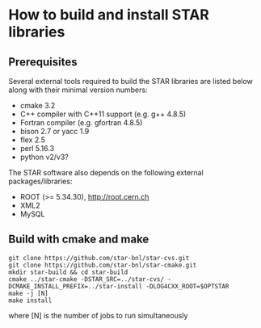 How to build and install STAR libraries
=======================================

Prerequisites
-------------

Several external tools required to build the STAR libraries are listed below
along with their minimal version numbers:

- cmake 3.2
- C++ compiler with C++11 support (e.g. g++ 4.8.5)
- Fortran compiler (e.g. gfortran 4.8.5)
- bison 2.7 or yacc 1.9
- flex 2.5
- perl 5.16.3
- python v2/v3?

The STAR software also depends on the following external packages/libraries:

- ROOT (>= 5.34.30), http://root.cern.ch
- XML2
- MySQL


Build with cmake and make
-------------------------

    git clone https://github.com/star-bnl/star-cvs.git
    git clone https://github.com/star-bnl/star-cmake.git
    mkdir star-build && cd star-build
    cmake ../star-cmake -DSTAR_SRC=../star-cvs/ -DCMAKE_INSTALL_PREFIX=../star-install -DLOG4CXX_ROOT=$OPTSTAR
    make -j [N]
    make install

where [N] is the number of jobs to run simultaneously

